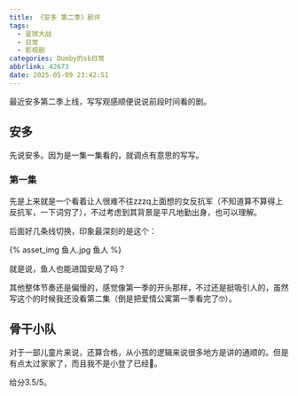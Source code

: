 ```yaml
---
title: 《安多 第二季》剧评
tags:
  - 星球大战
  - 日常
  - 影视剧
categories: Dumby的sb日常
abbrlink: 42673
date: 2025-05-09 23:42:51
---
```


最近安多第二季上线，写写观感顺便说说前段时间看的剧。

<!--more-->

## 安多

先说安多。因为是一集一集看的，就调点有意思的写写。

### 第一集

先是上来就是一个看着让人很难不往zzzq上面想的女反抗军（不知道算不算得上反抗军，一下词穷了），不过考虑到其背景是平凡地勤出身，也可以理解。

后面好几条线切换，印象最深刻的是这个：

{% asset_img 鱼人.jpg 鱼人 %}

就是说，鱼人也能进国安局了吗？

其他整体节奏还是偏慢的，感觉像第一季的开头那样，不过还是挺吸引人的，虽然写这个的时候我还没看第二集（倒是把爱情公寓第一季看完了🤓）。



## 骨干小队

对于一部儿童片来说，还算合格，从小孩的逻辑来说很多地方是讲的通顺的。但是有点太过家家了，而且我不是小登了已经🤔。

给分3.5/5。